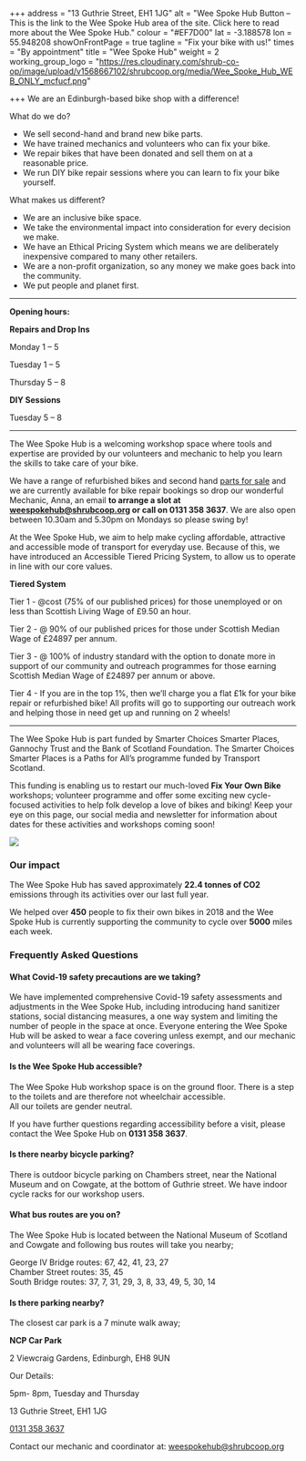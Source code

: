 +++
address = "13 Guthrie Street, EH1 1JG"
alt = "Wee Spoke Hub Button – This is the link to the Wee Spoke Hub area of the site. Click here to read more about the Wee Spoke Hub."
colour = "#EF7D00"
lat = -3.188578
lon = 55.948208
showOnFrontPage = true
tagline = "Fix your bike with us!"
times = "By appointment"
title = "Wee Spoke Hub"
weight = 2
working_group_logo = "https://res.cloudinary.com/shrub-co-op/image/upload/v1568667102/shrubcoop.org/media/Wee_Spoke_Hub_WEB_ONLY_mcfucf.png"

+++
We are an Edinburgh-based bike shop with a difference!

What do we do?

* We sell second-hand and brand new bike parts.
* We have trained mechanics and volunteers who can fix your bike.
* We repair bikes that have been donated and sell them on at a reasonable price.
* We run DIY bike repair sessions where you can learn to fix your bike yourself.

What makes us different?

* We are an inclusive bike space.
* We take the environmental impact into consideration for every decision we make.
* We have an Ethical Pricing System which means we are deliberately inexpensive compared to many other retailers.
* We are a non-profit organization, so any money we make goes back into the community.
* We put people and planet first.

***

**Opening hours:**

**Repairs and Drop Ins**

Monday 1 – 5

Tuesday 1 – 5

Thursday 5 – 8

**DIY Sessions**

Tuesday 5 – 8

***

The Wee Spoke Hub is a welcoming workshop space where tools and expertise are provided by our volunteers and mechanic to help you learn the skills to take care of your bike.

We have a range of refurbished bikes and second hand [parts for sale](https://www.shrubcoop.org/wee-spoke-hub-price-list/) and we are currently available for bike repair bookings so drop our wonderful Mechanic, Anna, an email **to arrange a slot at weespokehub@shrubcoop.org or call on 0131 358 3637**. We are also open between 10.30am and 5.30pm on Mondays so please swing by!

At the Wee Spoke Hub, we aim to help make cycling affordable, attractive and accessible mode of transport for everyday use. Because of this, we have introduced an Accessible Tiered Pricing System, to allow us to operate in line with our core values.

**Tiered System**

Tier 1 - @cost (75% of our published prices) for those unemployed or on less than Scottish Living Wage of £9.50 an hour.

Tier 2 - @ 90% of our published prices for those under Scottish Median Wage of £24897 per annum.

Tier 3 - @ 100% of industry standard with the option to donate more in support of our community and outreach programmes for those earning Scottish Median Wage of £24897 per annum or above.

Tier 4 - If you are in the top 1%, then we’ll charge you a flat £1k for your bike repair or refurbished bike! All profits will go to supporting our outreach work and helping those in need get up and running on 2 wheels!

***

The Wee Spoke Hub is part funded by Smarter Choices Smarter Places, Gannochy Trust and the Bank of Scotland Foundation. The Smarter Choices Smarter Places is a Paths for All’s programme funded by Transport Scotland.

This funding is enabling us to restart our much-loved **Fix Your Own Bike** workshops; volunteer programme and offer some exciting new cycle-focused activities to help folk develop a love of bikes and biking! Keep your eye on this page, our social media and newsletter for information about dates for these activities and workshops coming soon!

![](https://res.cloudinary.com/shrub-co-op/image/upload/v1568759594/shrubcoop.org/media/Untitled_design_biphum.png)

### **Our impact**

The Wee Spoke Hub has saved approximately **22.4 tonnes of CO2** emissions through its activities over our last full year.

We helped over **450** people to fix their own bikes in 2018 and the Wee Spoke Hub is currently supporting the community to cycle over **5000** miles each week.

### Frequently Asked Questions

#### What Covid-19 safety precautions are we taking?

We have implemented comprehensive Covid-19 safety assessments and adjustments in the Wee Spoke Hub, including introducing hand sanitizer stations, social distancing measures, a one way system and limiting the number of people in the space at once. Everyone entering the Wee Spoke Hub will be asked to wear a face covering unless exempt, and our mechanic and volunteers will all be wearing face coverings.

#### Is the Wee Spoke Hub accessible?

The Wee Spoke Hub workshop space is on the ground floor. There is a step to the toilets and are therefore not wheelchair accessible.  
All our toilets are gender neutral.

If you have further questions regarding accessibility before a visit, please contact the Wee Spoke Hub on **0131 358 3637**.

#### Is there nearby bicycle parking?

There is outdoor bicycle parking on Chambers street, near the National Museum and on Cowgate, at the bottom of Guthrie street. We have indoor cycle racks for our workshop users.

#### What bus routes are you on?

The Wee Spoke Hub is located between the National Museum of Scotland and Cowgate and following bus routes will take you nearby;

George IV Bridge routes: 67, 42, 41, 23, 27  
Chamber Street routes: 35, 45  
South Bridge routes: 37, 7, 31, 29, 3, 8, 33, 49, 5, 30, 14

#### Is there parking nearby?

The closest car park is a 7 minute walk away;

**NCP Car Park**

2 Viewcraig Gardens, Edinburgh, EH8 9UN

Our Details:

5pm- 8pm, Tuesday and Thursday

13 Guthrie Street, EH1 1JG

[0131 358 3637](https://www.google.com/search?gs_ssp=eJzj4tVP1zc0TC_OzanKrig0YLRSNagwsbAwTzY3trQ0N082ME0xtTKoME9ONDQ2MTROSTKzNDRPNfDiLU9NVSguyM9OVcgoTQIAtBcUJQ&q=wee+spoke+hub&oq=wee+sp&aqs=chrome.1.69i57j46i175i199j0j46i175i199l2j0j69i60l2.4430j1j7&sourceid=chrome&ie=UTF-8#)

Contact our mechanic and coordinator at: weespokehub@shrubcoop.org